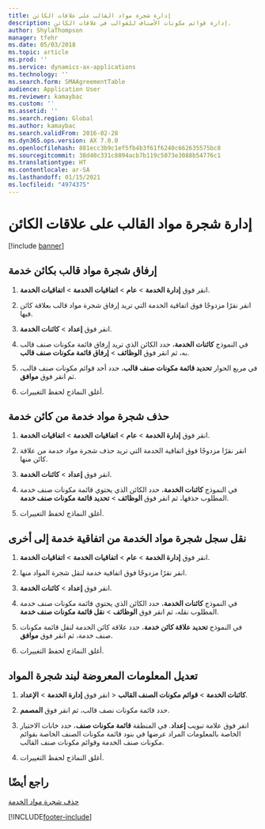 ```yaml
---
title: إدارة شجرة مواد القالب على علاقات الكائن
description: إدارة قوائم مكونات الأصناف للقوالب‬ في علاقات الكائن.
author: ShylaThompson
manager: tfehr
ms.date: 05/03/2018
ms.topic: article
ms.prod: ''
ms.service: dynamics-ax-applications
ms.technology: ''
ms.search.form: SMAAgreementTable
audience: Application User
ms.reviewer: kamaybac
ms.custom: ''
ms.assetid: ''
ms.search.region: Global
ms.author: kamaybac
ms.search.validFrom: 2016-02-28
ms.dyn365.ops.version: AX 7.0.0
ms.openlocfilehash: 881ecc3b9c1ef5fb4b3f61f6240c662635575bc8
ms.sourcegitcommit: 38d40c331c8894acb7b119c5073e3088b54776c1
ms.translationtype: HT
ms.contentlocale: ar-SA
ms.lasthandoff: 01/15/2021
ms.locfileid: "4974375"
---
```

# <a name="manage-template-boms-on-object-relations"></a>إدارة شجرة مواد القالب على علاقات الكائن 

[!include [banner](../includes/banner.md)]


## <a name="attach-a-template-bom-to-a-service-object"></a>إرفاق شجرة مواد قالب بكائن خدمة

1.  انقر فوق **إدارة الخدمة** \> **عام** \> **اتفاقيات الخدمة‬** \> **اتفاقيات الخدمة‬**.

2.  انقر نقرًا مزدوجًا فوق اتفاقية الخدمة التي تريد إرفاق شجرة مواد قالب بعلاقة كائن فيها.

3.  انقر فوق **إعداد** \> **كائنات الخدمة**.

4.  في النموذج **كائنات الخدمة**، حدد الكائن الذي تريد إرفاق قائمة مكونات صنف قالب به، ثم انقر فوق **الوظائف** \> **إرفاق قائمة مكونات صنف قالب**.

5.  في مربع الحوار **تحديد قائمة مكونات صنف قالب**، حدد أحد قوائم مكونات صنف قالب، ثم انقر فوق **موافق**.

6.  أغلق النماذج لحفظ التغييرات.

## <a name="delete-a-service-bom-from-a-service-object"></a>حذف شجرة مواد خدمة من كائن خدمة

1.  انقر فوق **إدارة الخدمة** \> **عام** \> **اتفاقيات الخدمة‬** \> **اتفاقيات الخدمة‬**.

2.  انقر نقرًا مزدوجًا فوق اتفاقية الخدمة التي تريد حذف شجرة مواد خدمة من علاقة كائن منها.

3.  انقر فوق **إعداد** \> **كائنات الخدمة**.

4.  في النموذج **كائنات الخدمة**، حدد الكائن الذي يحتوي قائمة مكونات صنف خدمة المطلوب حذفها، ثم انقر فوق **الوظائف** \> **تحديد قائمة مكونات صنف خدمة**.

5.  أغلق النماذج لحفظ التغييرات.

## <a name="move-the-service-bom-history-from-one-service-agreement-to-another"></a>نقل سجل شجرة مواد الخدمة من اتفاقية خدمة إلى أخرى

1.  انقر فوق **إدارة الخدمة** \> **عام** \> **اتفاقيات الخدمة‬** \> **اتفاقيات الخدمة‬**.

2.  انقر نقرًا مزدوجًا فوق اتفاقية خدمة لنقل شجرة المواد منها.

3.  انقر فوق **إعداد** \> **كائنات الخدمة**.

4.  في النموذج **كائنات الخدمة**، حدد الكائن الذي يحتوي قائمة مكونات صنف خدمة المطلوب نقله، ثم انقر فوق **الوظائف** \> **نقل قائمة مكونات صنف خدمة**.

5.  في النموذج **تحديد علاقة كائن خدمة**، حدد علاقة كائن الخدمة لنقل قائمة مكونات صنف خدمة، ثم انقر فوق **موافق**.

6.  أغلق النماذج لحفظ التغييرات.

## <a name="modify-the-information-displayed-for-a-bom-line"></a>تعديل المعلومات المعروضة لبند شجرة المواد

1.  انقر فوق **إدارة الخدمة** \> **الإعداد‏‎** \> **كائنات الخدمة** \> **قوائم مكونات الصنف القالب**.

2.  حدد قائمة مكونات نصف قالب، ثم انقر فوق **المصمم**.

3.  انقر فوق علامة تبويب **إعداد**. في المنطقة **قائمة مكونات صنف**، حدد خانات الاختيار الخاصة بالمعلومات المراد عرضها في بنود قائمة مكونات الصنف الخاصة بقوائم مكونات صنف الخدمة وقوائم مكونات صنف القالب.

4.  أغلق النماذج لحفظ التغييرات.

## <a name="see-also"></a>راجع أيضًا

[حذف شجرة مواد الخدمة](delete-service-bom.md)

  




[!INCLUDE[footer-include](../../includes/footer-banner.md)]